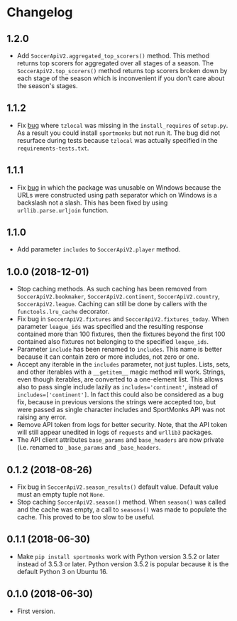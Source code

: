# Changelog

## 1.2.0
* Add `SoccerApiV2.aggregated_top_scorers()` method. This method returns top scorers for aggregated over all stages of a season. The `SoccerApiV2.top_scorers()` method returns top scorers broken down by each stage of the season which is inconvenient if you don't care about the season's stages.

## 1.1.2
* Fix [bug](https://github.com/Dmitrii-I/sportmonks/issues/9) where `tzlocal` was missing in the `install_requires` of `setup.py`. As a result you could install `sportmonks` but not run it. The bug did not resurface during tests because `tzlocal` was actually specified in the `requirements-tests.txt`.

## 1.1.1
* Fix [bug](https://github.com/Dmitrii-I/sportmonks/issues/8) in which the package was unusable on Windows because the URLs were constructed using path separator which on Windows is a backslash not a slash. This has been fixed by using `urllib.parse.urljoin` function.

## 1.1.0
* Add parameter `includes` to `SoccerApiV2.player` method.

## 1.0.0 (2018-12-01)
* Stop caching methods. As such caching has been removed from `SoccerApiV2.bookmaker`, `SoccerApiV2.continent`, `SoccerApiV2.country`, `SoccerApiV2.league`. Caching can still be done by callers with the `functools.lru_cache` decorator.
* Fix bug in `SoccerApiV2.fixtures` and `SoccerApiV2.fixtures_today`. When parameter `league_ids` was specified and the resulting response contained more than 100 fixtures, then the fixtures beyond the first 100 contained also fixtures not belonging to the specified `league_ids`.
* Parameter `include` has been renamed to `includes`. This name is better because it can contain zero or more includes, not zero or one.
* Accept any iterable in the `includes` parameter, not just tuples. Lists, sets, and other iterables with a `__getitem__` magic method will work. Strings, even though iterables, are converted to a one-element list. This allows also to pass single include lazily as `includes='continent'`, instead of `includes=['continent']`. In fact this could also be considered as a bug fix, because in previous versions the strings were accepted too, but were passed as single character includes and SportMonks API was not raising any error.
* Remove API token from logs for better security. Note, that the API token will still appear unedited in logs of `requests` and `urllib3` packages.
* The API client attributes `base_params` and `base_headers` are now private (i.e. renamed to `_base_params` and `_base_headers`.

## 0.1.2 (2018-08-26)
* Fix bug in `SoccerApiV2.season_results()` default value. Default value must an empty tuple not `None`.
* Stop caching `SoccerApiV2.season()` method. When `season()` was called and the cache was empty, a call to `seasons()` was made to populate the cache. This proved to be too slow to be useful.

## 0.1.1 (2018-06-30)
* Make `pip install sportmonks` work with Python version 3.5.2 or later instead of 3.5.3 or later. Python version 3.5.2 is popular because it is the default Python 3 on Ubuntu 16.

## 0.1.0 (2018-06-30)
* First version.

